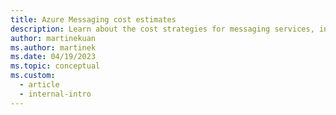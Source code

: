 ```yaml
---
title: Azure Messaging cost estimates
description: Learn about the cost strategies for messaging services, including Service Bus cost, Event Grid cost, and Event Hubs.
author: martinekuan
ms.author: martinek
ms.date: 04/19/2023
ms.topic: conceptual
ms.custom:
  - article
  - internal-intro
---
```

